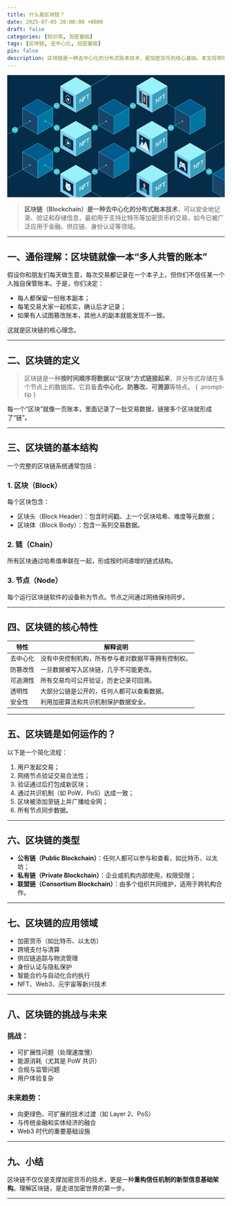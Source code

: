 ```yaml
---
title: 什么是区块链？
date: 2025-07-05 20:00:00 +0800
draft: false
categories: [知识库, 加密基础]
tags: [区块链, 去中心化, 加密基础]
pin: false
description: 区块链是一种去中心化的分布式账本技术，是加密货币的核心基础。本文将带你全面了解区块链的定义、原理、组成、应用和未来趋势。
---
```


![区块链](1600X900-How-does-blockchain-work.jpg)

> **区块链（Blockchain）是一种去中心化的分布式账本技术**，可以安全地记录、验证和存储信息，最初用于支持比特币等加密货币的交易，如今已被广泛应用于金融、供应链、身份认证等领域。

---

## 一、通俗理解：区块链就像一本“多人共管的账本”

假设你和朋友们每天做生意，每次交易都记录在一个本子上，但你们不信任某一个人独自保管账本。于是，你们决定：

- 每人都保留一份账本副本；
- 每笔交易大家一起核实，确认后才记录；
- 如果有人试图篡改账本，其他人的副本就能发现不一致。

这就是区块链的核心理念。

---

## 二、区块链的定义

> 区块链是一种**按时间顺序将数据以“区块”方式链接起来**，并分布式存储在多个节点上的数据库。它具备**去中心化、防篡改、可溯源**等特点。
{ .prompt-tip }

每一个“区块”就像一页账本，里面记录了一批交易数据，链接多个区块就形成了“链”。

---

## 三、区块链的基本结构

一个完整的区块链系统通常包括：

### 1. 区块（Block）

每个区块包含：
- 区块头（Block Header）：包含时间戳、上一个区块哈希、难度等元数据；
- 区块体（Block Body）：包含一系列交易数据。

### 2. 链（Chain）

所有区块通过哈希值串联在一起，形成按时间递增的链式结构。

### 3. 节点（Node）

每个运行区块链软件的设备称为节点。节点之间通过网络保持同步。

---

## 四、区块链的核心特性

| 特性       | 解释说明 |
|------------|-----------|
| 去中心化   | 没有中央控制机构，所有参与者对数据平等拥有控制权。|
| 防篡改性   | 一旦数据被写入区块链，几乎不可能更改。|
| 可追溯性   | 所有交易均可公开验证，历史记录可回溯。|
| 透明性     | 大部分公链是公开的，任何人都可以查看数据。|
| 安全性     | 利用加密算法和共识机制保护数据安全。|

---

## 五、区块链是如何运作的？

以下是一个简化流程：

1. 用户发起交易；
2. 网络节点验证交易合法性；
3. 验证通过后打包成新区块；
4. 通过共识机制（如 PoW、PoS）达成一致；
5. 区块被添加至链上并广播给全网；
6. 所有节点同步数据。

---

## 六、区块链的类型

- **公有链（Public Blockchain）**：任何人都可以参与和查看，如比特币、以太坊；
- **私有链（Private Blockchain）**：企业或机构内部使用，权限受限；
- **联盟链（Consortium Blockchain）**：由多个组织共同维护，适用于跨机构合作。

---

## 七、区块链的应用领域

- 加密货币（如比特币、以太坊）
- 跨境支付与清算
- 供应链追踪与物流管理
- 身份认证与隐私保护
- 智能合约与自动化合约执行
- NFT、Web3、元宇宙等新兴技术

---

## 八、区块链的挑战与未来

### 挑战：
- 可扩展性问题（处理速度慢）
- 能源消耗（尤其是 PoW 共识）
- 合规与监管问题
- 用户体验复杂

### 未来趋势：
- 向更绿色、可扩展的技术过渡（如 Layer 2、PoS）
- 与传统金融和实体经济的融合
- Web3 时代的重要基础设施

---

## 九、小结

区块链不仅仅是支撑加密货币的技术，更是一种**重构信任机制的新型信息基础架构**。理解区块链，是走进加密世界的第一步。

---
